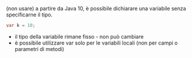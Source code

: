 (non usare)
a partire da Java 10, è possibile dichiarare una variabile senza specificarne il tipo.
```java
var k = 10;
```
- il tipo della variabile rimane fisso - non può cambiare
- è possibile utilizzare var solo per le variabili locali (non per campi o parametri di metodi)
